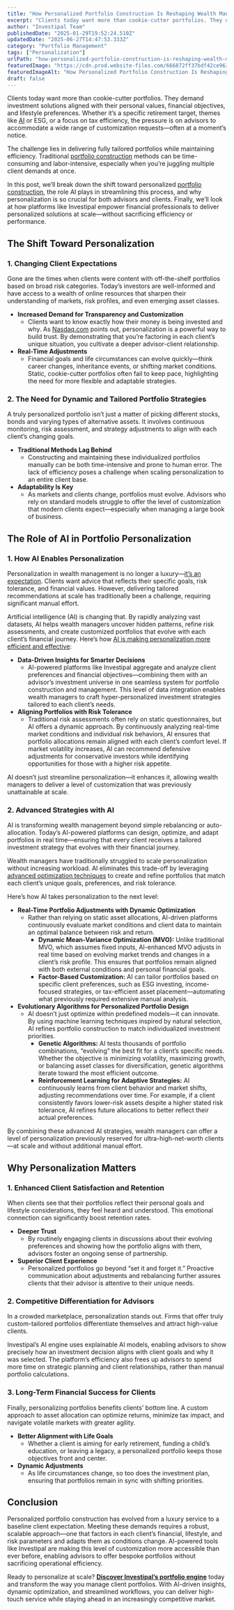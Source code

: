 ```yaml
---
title: "How Personalized Portfolio Construction Is Reshaping Wealth Management"
excerpt: "Clients today want more than cookie-cutter portfolios. They demand investment solutions aligned with their personal values, financial objectives, and lifestyle preferences."
author: "Investipal Team"
publishedDate: "2025-01-29T19:52:24.510Z"
updatedDate: "2025-06-27T14:47:53.333Z"
category: "Portfolio Management"
tags: ["Personalization"]
urlPath: "how-personalized-portfolio-construction-is-reshaping-wealth-management"
featuredImage: "https://cdn.prod.website-files.com/666872ff37bdf42ce9637d77/679a8493d540672bf1db95f3_How%20Personalized%20Portfolio%20Construction%20Is%20Reshaping%20Wealth%20Management%20(1).png"
featuredImageAlt: "How Personalized Portfolio Construction Is Reshaping Wealth Management"
draft: false
---
```

<p id="">Clients today want more than cookie-cutter portfolios. They demand investment solutions aligned with their personal values, financial objectives, and lifestyle preferences. Whether it’s a specific retirement target, themes like <a href="/blog/ai">AI</a> or ESG, or a focus on tax efficiency, the pressure is on advisors to accommodate a wide range of customization requests—often at a moment’s notice.</p><p id="">The challenge lies in delivering fully tailored portfolios while maintaining efficiency. Traditional <a href="/blog/portfolio-management">portfolio construction</a> methods can be time-consuming and labor-intensive, especially when you’re juggling multiple client demands at once.</p><p id="">In this post, we’ll break down the shift toward personalized <a href="/blog/portfolio-management">portfolio construction</a>, the role AI plays in streamlining this process, and why personalization is so crucial for both advisors and clients. Finally, we’ll look at how platforms like Investipal empower financial professionals to deliver personalized solutions at scale—without sacrificing efficiency or performance.</p><h2 id="">The Shift Toward Personalization</h2><h3 id="">1. Changing Client Expectations</h3><p id="">Gone are the times when clients were content with off-the-shelf portfolios based on broad risk categories. Today’s investors are well-informed and have access to a wealth of online resources that sharpen their understanding of markets, risk profiles, and even emerging asset classes.</p><ul id=""><li id=""><strong id="">Increased Demand for Transparency and Customization</strong><ul><li id="">Clients want to know exactly how their money is being invested and why. As <a rel="noopener noreferrer" target="_blank" href="https://www.nasdaq.com/articles/why-personalization-is-important-in-wealth-management?utm_source=chatgpt.com">Nasdaq.com</a> points out, personalization is a powerful way to build trust. By demonstrating that you’re factoring in each client’s unique situation, you cultivate a deeper advisor-client relationship.</li></ul></li><li id=""><strong id="">Real-Time Adjustments</strong><ul><li id="">Financial goals and life circumstances can evolve quickly—think career changes, inheritance events, or shifting market conditions. Static, cookie-cutter portfolios often fail to keep pace, highlighting the need for more flexible and adaptable strategies.</li></ul></li></ul><h3 id="">2. The Need for Dynamic and Tailored Portfolio Strategies</h3><p id="">A truly personalized portfolio isn’t just a matter of picking different stocks, bonds and varying types of alternative assets. It involves continuous monitoring, risk assessment, and strategy adjustments to align with each client’s changing goals.</p><ul id=""><li id=""><strong id="">Traditional Methods Lag Behind</strong><ul><li id="">Constructing and maintaining these individualized portfolios manually can be both time-intensive and prone to human error. The lack of efficiency poses a challenge when scaling personalization to an entire client base.</li></ul></li><li id=""><strong id="">Adaptability Is Key</strong><ul><li id="">As markets and clients change, portfolios must evolve. Advisors who rely on standard models struggle to offer the level of customization that modern clients expect—especially when managing a large book of business.</li></ul></li></ul><h2 id="">The Role of AI in Portfolio Personalization</h2><h3 id="">1. How AI Enables Personalization</h3><p id="">Personalization in wealth management is no longer a luxury—<a href="/blog/how-financial-advisors-can-grow-aum-with-technology-and-personalization">it’s an expectation</a>. Clients want advice that reflects their specific goals, risk tolerance, and financial values. However, delivering tailored recommendations at scale has traditionally been a challenge, requiring significant manual effort.</p><p id="">Artificial intelligence (AI) is changing that. By rapidly analyzing vast datasets, AI helps wealth managers uncover hidden patterns, refine risk assessments, and create customized portfolios that evolve with each client’s financial journey. Here’s how <a rel="noopener noreferrer" target="_blank" href="https://www.privetechnologies.com/blog-post/unleashing-the-power-of-ai-the-future-of-personalized-portfolio-management?utm_source=chatgpt.com">AI is making personalization more efficient and effective</a>:</p><ul id=""><li id=""><strong id="">Data-Driven Insights for Smarter Decisions</strong><ul id=""><li id="">AI-powered platforms like Investipal aggregate and analyze client preferences and financial objectives—combining them with an advisor’s investment universe in one seamless system for portfolio construction and management. This level of data integration enables wealth managers to craft hyper-personalized investment strategies tailored to each client’s needs.</li></ul></li><li id=""><strong id="">Aligning Portfolios with Risk Tolerance</strong><ul id=""><li id="">Traditional risk assessments often rely on static questionnaires, but AI offers a dynamic approach. By continuously analyzing real-time market conditions and individual risk behaviors, AI ensures that portfolio allocations remain aligned with each client’s comfort level. If market volatility increases, AI can recommend defensive adjustments for conservative investors while identifying opportunities for those with a higher risk appetite.</li></ul></li></ul><p id="">AI doesn’t just streamline personalization—it enhances it, allowing wealth managers to deliver a level of customization that was previously unattainable at scale.</p><h3 id="">2. Advanced Strategies with AI</h3><p id="">AI is transforming wealth management beyond simple rebalancing or auto-allocation. Today’s AI-powered platforms can design, optimize, and adapt portfolios in real time—ensuring that every client receives a tailored investment strategy that evolves with their financial journey.</p><p id="">Wealth managers have traditionally struggled to scale personalization without increasing workload. AI eliminates this trade-off by leveraging<a href="/blog/dynamic-multi-objective-optimization-in-wealth-management-balancing-risk-return-and-client-goals"> advanced optimization techniques</a> to create and refine portfolios that match each client’s unique goals, preferences, and risk tolerance.</p><p id="">Here’s how AI takes personalization to the next level:</p><ul id=""><li id=""><strong id="">Real-Time Portfolio Adjustments with Dynamic Optimization</strong><ul id=""><li id="">Rather than relying on static asset allocations, AI-driven platforms continuously evaluate market conditions and client data to maintain an optimal balance between risk and return.<ul id=""><li id=""><strong id="">Dynamic Mean-Variance Optimization (MVO):</strong> Unlike traditional MVO, which assumes fixed inputs, AI-enhanced MVO adjusts in real time based on evolving market trends and changes in a client’s risk profile. This ensures that portfolios remain aligned with both external conditions and personal financial goals.</li><li id=""><strong id="">Factor-Based Customization:</strong> AI can tailor portfolios based on specific client preferences, such as ESG investing, income-focused strategies, or tax-efficient asset placement—automating what previously required extensive manual analysis.</li></ul></li></ul></li><li id=""><strong id="">Evolutionary Algorithms for Personalized Portfolio Design</strong><ul id=""><li id="">AI doesn’t just optimize within predefined models—it can innovate. By using machine learning techniques inspired by natural selection, AI refines portfolio construction to match individualized investment priorities.<ul id=""><li id=""><strong id="">Genetic Algorithms:</strong> AI tests thousands of portfolio combinations, “evolving” the best fit for a client’s specific needs. Whether the objective is minimizing volatility, maximizing growth, or balancing asset classes for diversification, genetic algorithms iterate toward the most efficient outcome.</li><li id=""><strong id="">Reinforcement Learning for Adaptive Strategies:</strong> AI continuously learns from client behavior and market shifts, adjusting recommendations over time. For example, if a client consistently favors lower-risk assets despite a higher stated risk tolerance, AI refines future allocations to better reflect their actual preferences.</li></ul></li></ul></li></ul><p id="">By combining these advanced AI strategies, wealth managers can offer a level of personalization previously reserved for ultra-high-net-worth clients—at scale and without additional manual effort.</p><h2 id="">Why Personalization Matters</h2><h3 id="">1. Enhanced Client Satisfaction and Retention</h3><p id="">When clients see that their portfolios reflect their personal goals and lifestyle considerations, they feel heard and understood. This emotional connection can significantly boost retention rates.</p><ul id=""><li id=""><strong id="">Deeper Trust</strong><ul><li id="">By routinely engaging clients in discussions about their evolving preferences and showing how the portfolio aligns with them, advisors foster an ongoing sense of partnership.</li></ul></li><li id=""><strong id="">Superior Client Experience</strong><ul><li id="">Personalized portfolios go beyond “set it and forget it.” Proactive communication about adjustments and rebalancing further assures clients that their advisor is attentive to their unique needs.</li></ul></li></ul><h3 id="">2. Competitive Differentiation for Advisors</h3><p id="">In a crowded marketplace, personalization stands out. Firms that offer truly custom-tailored portfolios differentiate themselves and attract high-value clients.</p><p id="">Investipal’s AI engine uses explainable AI models, enabling advisors to show precisely how an investment decision aligns with client goals and why it was selected. The platform’s efficiency also frees up advisors to spend more time on strategic planning and client relationships, rather than manual portfolio calculations.</p><h3 id="">3. Long-Term Financial Success for Clients</h3><p id="">Finally, personalizing portfolios benefits clients’ bottom line. A custom approach to asset allocation can optimize returns, minimize tax impact, and navigate volatile markets with greater agility.</p><ul id=""><li id=""><strong id="">Better Alignment with Life Goals</strong><ul><li id="">Whether a client is aiming for early retirement, funding a child’s education, or leaving a legacy, a personalized portfolio keeps those objectives front and center.</li></ul></li><li id=""><strong id="">Dynamic Adjustments</strong><ul><li id="">As life circumstances change, so too does the investment plan, ensuring that portfolios remain in sync with shifting priorities.</li></ul></li></ul><h2 id="">Conclusion</h2><p id="">Personalized portfolio construction has evolved from a luxury service to a baseline client expectation. Meeting these demands requires a robust, scalable approach—one that factors in each client’s financial, lifestyle, and risk parameters and adapts them as conditions change. AI-powered tools like Investipal are making this level of customization more accessible than ever before, enabling advisors to offer bespoke portfolios without sacrificing operational efficiency.</p><p id="">Ready to personalize at scale? <a href="/book-a-demo"><strong id="">Discover Investipal’s portfolio engine</strong></a> today and transform the way you manage client portfolios. With AI-driven insights, dynamic optimization, and streamlined workflows, you can deliver high-touch service while staying ahead in an increasingly competitive market.</p>